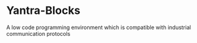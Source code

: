 # Yantra-Blocks
A low code programming environment which is compatible with industrial communication protocols
